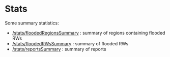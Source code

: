# Stats

Some summary statistics:

* [/stats/floodedRegionsSummary](floodedregionssummary.md) :  summary of regions containing flooded RWs
* [/stats/floodedRWsSummary](floodedrwssummary.md) : summary of flooded RWs
* [/stats/reportsSummary](reportssummary.md) : summary of reports

